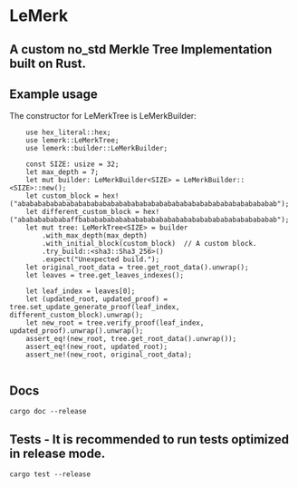# LeMerk
## A custom no_std Merkle Tree Implementation built on Rust.

## Example usage

The constructor for LeMerkTree is LeMerkBuilder:

```
    use hex_literal::hex;
    use lemerk::LeMerkTree;
    use lemerk::builder::LeMerkBuilder;

    const SIZE: usize = 32;
    let max_depth = 7;
    let mut builder: LeMerkBuilder<SIZE> = LeMerkBuilder::<SIZE>::new();
    let custom_block = hex!("abababababababababababababababababababababababababababababababab");
    let different_custom_block = hex!("ababababababaffbabababababababababababababababababababababababab");
    let mut tree: LeMerkTree<SIZE> = builder
        .with_max_depth(max_depth)
        .with_initial_block(custom_block)  // A custom block.
        .try_build::<sha3::Sha3_256>()
        .expect("Unexpected build.");
    let original_root_data = tree.get_root_data().unwrap();
    let leaves = tree.get_leaves_indexes();

    let leaf_index = leaves[0];
    let (updated_root, updated_proof) = tree.set_update_generate_proof(leaf_index, different_custom_block).unwrap();
    let new_root = tree.verify_proof(leaf_index, updated_proof).unwrap().unwrap();
    assert_eq!(new_root, tree.get_root_data().unwrap());
    assert_eq!(new_root, updated_root);
    assert_ne!(new_root, original_root_data);
    
```

## Docs
```
cargo doc --release
```

## Tests - It is recommended to run tests optimized in release mode.
```
cargo test --release
```